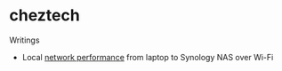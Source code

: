 # cheztech

Writings
* Local [network performance](NetworkPerformance.md) from laptop to Synology NAS over Wi-Fi